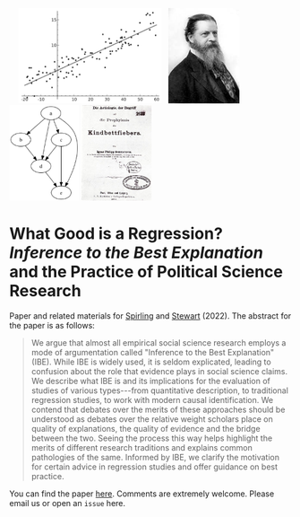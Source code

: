 
&nbsp; &nbsp; <img src="figures/regress.png" alt="Regression" height="170"/> &nbsp; <img src="figures/peirce.jpg" alt="Peirce" height="170"/> &nbsp; <img src="figures/DAG.png" alt="dag" height="170"/>&nbsp;<img src="figures/semmelweis.jpg" alt="semmelweis" height="170"/>


# What Good is a Regression? *Inference to the Best Explanation* and the Practice of Political Science Research

Paper and related materials for  [Spirling](http://arthurspirling.org/) and [Stewart](https://scholar.princeton.edu/bstewart/home) (2022). The abstract for the paper is as follows:

> We argue that almost all empirical social science research  employs a mode of argumentation called "Inference to the Best Explanation" (IBE). While IBE is widely used, it is seldom explicated,  leading to confusion about the role that evidence plays in social science claims.  We describe what IBE is and its implications for the evaluation of studies of various types---from quantitative description, to traditional regression studies, to work with modern causal identification. We contend that debates over the merits of these approaches should be understood as debates over the relative weight scholars place on quality of explanations, the quality of evidence and the bridge between the two. Seeing the process this way helps highlight the merits of different research traditions and explains common pathologies of the same. Informed by IBE, we clarify the motivation for certain advice in regression studies and offer guidance on  best practice.

You can find the paper [here](https://github.com/ArthurSpirling/InferenceToTheBestExplanation/blob/main/paper/Spirling_Stewart_WhatGoodIsARegression.pdf). Comments are extremely welcome. Please email us or open an `issue` here. 

